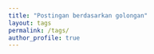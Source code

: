 ```yaml
---
title: "Postingan berdasarkan golongan"
layout: tags
permalink: /tags/
author_profile: true
---
```

